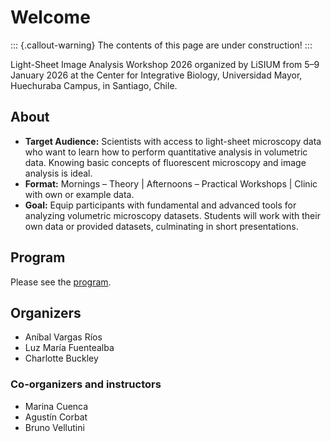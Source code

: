 # Welcome

::: {.callout-warning}
The contents of this page are under construction!
:::

Light-Sheet Image Analysis Workshop 2026 organized by LiSIUM from 5–9 January 2026 at the Center for Integrative Biology, Universidad Mayor, Huechuraba Campus, in Santiago, Chile.

## About

- **Target Audience:** Scientists with access to light-sheet microscopy data who want to learn how to perform quantitative analysis in volumetric data. Knowing basic concepts of fluorescent microscopy and image analysis is ideal.
- **Format:** Mornings – Theory | Afternoons – Practical Workshops | Clinic with own or example data.
- **Goal:** Equip participants with fundamental and advanced tools for analyzing volumetric microscopy datasets. Students will work with their own data or provided datasets, culminating in short presentations.

## Program

Please see the [program](program.md).

## Organizers

- Aníbal Vargas Ríos
- Luz María Fuentealba
- Charlotte Buckley

### Co-organizers and instructors

- Marina Cuenca
- Agustín Corbat
- Bruno Vellutini
